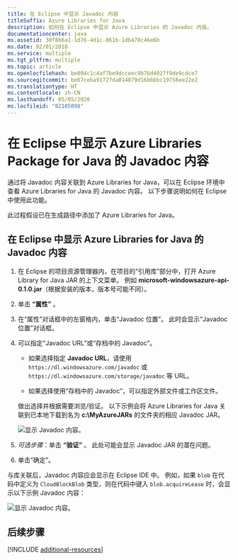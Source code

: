 ```yaml
---
title: 在 Eclipse 中显示 Javadoc 内容
titleSuffix: Azure Libraries for Java
description: 如何在 Eclipse 中显示 Azure Libraries 的 Javadoc 内容。
documentationcenter: java
ms.assetid: 30f8b6a1-1d76-4d1c-861b-1db478c46e6b
ms.date: 02/01/2018
ms.service: multiple
ms.tgt_pltfrm: multiple
ms.topic: article
ms.openlocfilehash: be094c1c4af7be9dcceec9b76d4027f9de9cdce7
ms.sourcegitcommit: be67ceba91727da014879d16bbbbc19756ee22e2
ms.translationtype: HT
ms.contentlocale: zh-CN
ms.lasthandoff: 05/05/2020
ms.locfileid: "82105098"
---
```

# <a name="displaying-javadoc-content-in-eclipse-for-the-azure-libraries-package-for-java"></a>在 Eclipse 中显示 Azure Libraries Package for Java 的 Javadoc 内容

通过将 Javadoc 内容关联到 Azure Libraries for Java，可以在 Eclipse 环境中查看 Azure Libraries for Java 的 Javadoc 内容。 以下步骤说明如何在 Eclipse 中使用此功能。

此过程假设已在生成路径中添加了 Azure Libraries for Java。

## <a name="to-display-javadoc-content-in-eclipse-for-the-azure-libraries-for-java"></a>在 Eclipse 中显示 Azure Libraries for Java 的 Javadoc 内容

1. 在 Eclipse 的项目资源管理器内，在项目的“引用库”部分中，打开 Azure Library for Java JAR 的上下文菜单。  例如 **microsoft-windowsazure-api-0.1.0.jar**（根据安装的版本，版本号可能不同）。

1. 单击 **“属性”** 。

1. 在“属性”对话框中的左窗格内，单击“Javadoc 位置”。   此时会显示“Javadoc 位置”对话框。 

1. 可以指定“Javadoc URL”或“存档中的 Javadoc”。  

   * 如果选择指定 **Javadoc URL**，请使用 `https://dl.windowsazure.com/javadoc` 或 `https://dl.windowsazure.com/storage/javadoc` 等 URL。

   * 如果选择使用“存档中的 Javadoc”，可以指定外部文件或工作区文件。 

   做出选择并根据需要浏览/验证。 以下示例会将 Azure Libraries for Java 关联到已本地下载到名为 **c:\MyAzureJARs** 的文件夹的相应 Javadoc JAR。

   ![显示 Javadoc 内容。][ic553487]

1. *可选步骤*：单击 **“验证”** 。 此处可能会显示 Javadoc JAR 的潜在问题。

1. 单击“确定”。 

与库关联后，Javadoc 内容应会显示在 Eclipse IDE 中。 例如，如果 `blob` 在代码中定义为 `CloudBlockBlob` 类型，则在代码中键入 `blob.acquireLease` 时，会显示以下示例 Javadoc 内容：

![显示 Javadoc 内容。][ic553488]

## <a name="next-steps"></a>后续步骤

[!INCLUDE [additional-resources](includes/additional-resources.md)]

<!-- URL List -->

<!-- Legacy MSDN URL = https://msdn.microsoft.com/library/azure/hh698319.aspx -->

<!-- IMG List -->

[ic553487]: media/displaying-javadoc-content-for-azure-libraries/ic553487.png
[ic553488]: media/displaying-javadoc-content-for-azure-libraries/ic553488.png
